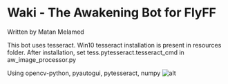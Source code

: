 # Waki - The Awakening Bot for FlyFF
Written by Matan Melamed

This bot uses tesseract.
Win10 tesseract installation is present in resources folder.
After installation, set tess.pytesseract.tesseract_cmd in aw_image_processor.py

Using opencv-python, pyautogui, pytesseract, numpy
![alt](https://resources/Waki.png?raw=true)
